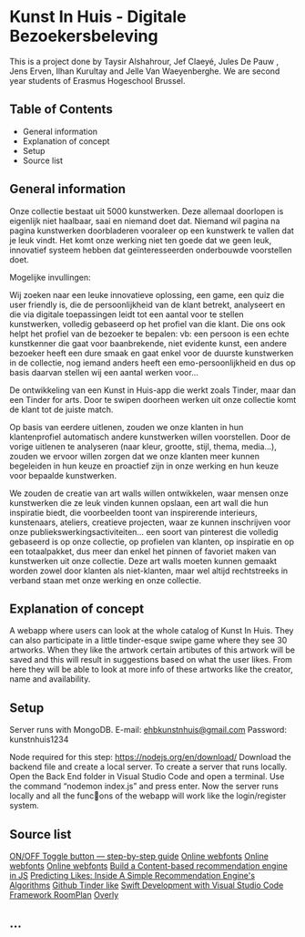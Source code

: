 # Kunst In Huis - Digitale Bezoekersbeleving
This is a project done by Taysir Alshahrour, Jef Claeyé, Jules De Pauw
, Jens Erven, Ilhan Kurultay and Jelle Van Waeyenberghe. We are second year students of Erasmus Hogeschool Brussel.


## Table of Contents
* General information
* Explanation of concept
* Setup
* Source list


## General information
Onze collectie bestaat uit 5000 kunstwerken. Deze allemaal doorlopen is eigenlijk niet haalbaar, saai en niemand doet dat. Niemand wil pagina na pagina kunstwerken doorbladeren vooraleer op een kunstwerk te vallen dat je leuk vindt.  Het komt onze werking niet ten goede dat we geen leuk, innovatief systeem hebben dat geïnteresseerden onderbouwde voorstellen doet. 

Mogelijke invullingen:  
	
Wij zoeken naar een leuke innovatieve oplossing, een game,  een quiz die user friendly is, die de persoonlijkheid van de klant betrekt, analyseert en die via digitale toepassingen leidt tot een aantal voor te stellen kunstwerken, volledig gebaseerd op het profiel van die klant. Die ons ook helpt het profiel van de bezoeker te bepalen: vb: een persoon is een echte kunstkenner die gaat voor baanbrekende, niet evidente kunst, een andere bezoeker heeft een dure smaak en gaat enkel voor de duurste kunstwerken in de collectie, nog iemand anders heeft een emo-persoonlijkheid en dus op basis daarvan stellen wij een aantal werken voor…   
	
De ontwikkeling van een Kunst in Huis-app die werkt zoals Tinder, maar dan een Tinder for arts. Door te swipen doorheen werken uit onze collectie komt de klant tot de juiste match. 
	
Op basis van eerdere uitlenen, zouden we onze klanten in hun klantenprofiel automatisch andere kunstwerken willen voorstellen. Door de vorige uitlenen te analyseren (naar kleur, grootte, stijl, thema, media…), zouden we ervoor willen zorgen dat we onze klanten meer kunnen begeleiden in hun keuze en proactief zijn in onze werking en hun keuze voor bepaalde kunstwerken.  
	
We zouden de creatie van art walls willen ontwikkelen, waar mensen onze kunstwerken die ze leuk vinden kunnen opslaan, een art wall die hun inspiratie biedt, die voorbeelden toont van inspirerende interieurs, kunstenaars, ateliers, creatieve projecten, waar ze kunnen inschrijven voor onze publiekswerkingsactiviteiten… een soort van pinterest die volledig gebaseerd is op onze collectie, op profielen van klanten, op inspiratie en op een totaalpakket, dus meer dan enkel het pinnen of favoriet maken van kunstwerken uit onze collectie. Deze art walls moeten kunnen gemaakt worden zowel door klanten als niet-klanten, maar wel altijd rechtstreeks in verband staan met onze werking en onze collectie.

## Explanation of concept
A webapp where users can look at the whole catalog of Kunst In Huis. They can also participate in a little tinder-esque swipe game where they see 30 artworks. When they like the artwork certain artibutes of this artwork will be saved and this will result in suggestions based on what the user likes. From here they will be able to look at more info of these artworks like the creator, name and availability. 

## Setup
Server runs with MongoDB.
E-mail: ehbkunstnhuis@gmail.com 
Password: kunstnhuis1234

Node required for this step: https://nodejs.org/en/download/
Download the backend file and create a local server. To create a server that runs locally. Open the Back End folder in Visual Studio Code and open a terminal. Use the command “nodemon index.js” and press enter. Now the server runs locally and all the func􀆟ons of the webapp will work like the login/register system.

## Source list
[ON/OFF Toggle button — step-by-step guide](https://dev.to/designyff/onoff-toggle-button-step-by-step-guide-3lal)
[Online webfonts](https://www.onlinewebfonts.com/download/4a373e70cd01dec089c1dd1185ceba51)
[Online webfonts](   https://www.onlinewebfonts.com/download/3724ece79a634e7b5168905d01e59a64)
[Online webfonts]( https://www.onlinewebfonts.com/download/d9e4167d93282285853c2410eafc4abd)
[Build a Content-based recommendation engine in JS]( https://dev.to/jimatjibba/build-a-content-based-recommendation-engine-in-js-2lpi)
[Predicting Likes: Inside A Simple Recommendation Engine's Algorithms](https://www.toptal.com/algorithms/predicting-likes-inside-a-simple-recommendation-engine)
[Github Tinder like](https://github.com/topics/tinder-like)
[Swift Development with Visual Studio Code](https://nshipster.com/vscode/)
[Framework RoomPlan](https://developer.apple.com/documentation/roomplan)
[Overly](https://overlyapp.com/)

## ...
